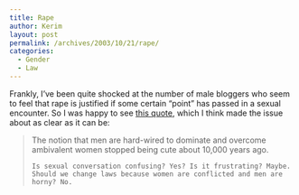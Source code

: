 ```yaml
---
title: Rape
author: Kerim
layout: post
permalink: /archives/2003/10/21/rape/
categories:
  - Gender
  - Law
---
```

Frankly, I&#8217;ve been quite shocked at the number of male bloggers who seem to feel that rape is justified if some certain &#8220;point&#8221; has passed in a sexual encounter. So I was happy to see <a href="http://slate.msn.com//?id=2089687&#38;" onclick="_gaq.push(['_trackEvent', 'outbound-article', 'http://slate.msn.com//?id=2089687&', 'this quote']);" >this quote</a>, which I think made the issue about as clear as it can be:


>   The notion that men are hard-wired to dominate and overcome ambivalent women stopped being cute about 10,000 years ago. 
>   
>   
>     Is sexual conversation confusing? Yes? Is it frustrating? Maybe. Should we change laws because women are conflicted and men are horny? No.
>   


